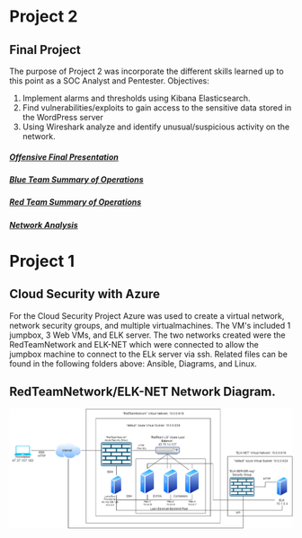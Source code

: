 # Project 2

## Final Project
The purpose of Project 2 was incorporate the different skills learned up to this point as a SOC Analyst and Pentester.
Objectives:
1.	Implement alarms and thresholds using Kibana Elasticsearch.
2.	Find vulnerabilities/exploits to gain access to the sensitive data stored in the WordPress server
3.	Using Wireshark analyze and identify unusual/suspicious activity on the network.

##### [Offensive Final Presentation](https://docs.google.com/presentation/d/1aRD6HB3ZYJU_wTdlGpNOthTL7h1OUp_UZRt6MUtxF00/edit?usp=sharing)
##### [Blue Team Summary of Operations](https://docs.google.com/document/d/1icc_157q9FzQn3pI10Lnen55fk3Y4lHVIAbdlJQbLkk/edit?usp=sharing)
##### [Red Team Summary of Operations](https://docs.google.com/document/d/1YFoC1JFd_XLAaEEdCkICSO9LpEQ9QY-0m5JxPqNG9u8/edit?usp=sharing)
##### [Network Analysis](https://docs.google.com/document/d/1E4kA9mWDyfQQt10aqM9eT2iE1FPukXpHpzD8Z2eyOs8/edit?usp=sharing)



# Project 1

## Cloud Security with Azure
For the Cloud Security Project Azure was used to create a virtual network, network security groups, and multiple virtualmachines. The VM's included 1 jumpbox, 3 Web VMs, and ELK server. The two networks created were the RedTeamNetwork and ELK-NET which were connected to allow the jumpbox machine to connect to the ELk server via ssh. Related files can be found in the following folders above: Ansible, Diagrams, and Linux.

## RedTeamNetwork/ELK-NET Network Diagram.
![](Diagrams/ELK%20Network%20Diagram.drawio.png)
